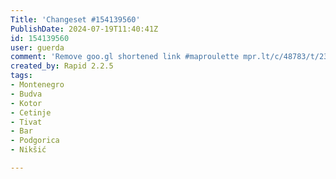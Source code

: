 ```yaml
---
Title: 'Changeset #154139560'
PublishDate: 2024-07-19T11:40:41Z
id: 154139560
user: guerda
comment: 'Remove goo.gl shortened link #maproulette mpr.lt/c/48783/t/239380015'
created_by: Rapid 2.2.5
tags:
- Montenegro
- Budva
- Kotor
- Cetinje
- Tivat
- Bar
- Podgorica
- Nikšić

---
```

